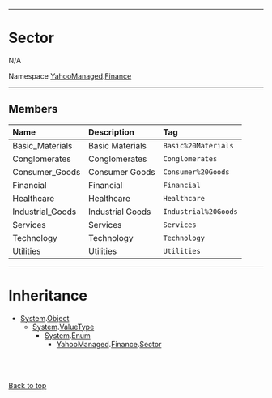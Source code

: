 
---


# Sector #
N/A

Namespace [YahooManaged](namespaceYahooManaged.md).[Finance](namespaceYahooManagedFinance.md)


---

## Members ##

| **Name** | **Description** | **Tag** |
|:---------|:----------------|:--------|
| Basic\_Materials | Basic Materials | `Basic%20Materials` |
| Conglomerates | Conglomerates | `Conglomerates` |
| Consumer\_Goods | Consumer Goods | `Consumer%20Goods` |
| Financial | Financial | `Financial` |
| Healthcare | Healthcare | `Healthcare` |
| Industrial\_Goods | Industrial Goods | `Industrial%20Goods` |
| Services | Services | `Services` |
| Technology | Technology | `Technology` |
| Utilities | Utilities | `Utilities` |


---

# Inheritance #

  * [System](http://msdn.microsoft.com/en-US/library/system.aspx).[Object](http://msdn.microsoft.com/en-US/library/system.object.aspx)
    * [System](http://msdn.microsoft.com/en-US/library/system.aspx).[ValueType](http://social.msdn.microsoft.com/search/en-us/?query=ValueType)
      * [System](http://msdn.microsoft.com/en-US/library/system.aspx).[Enum](http://msdn.microsoft.com/en-us/library/8h84wky1(VS.80).aspx)
        * [YahooManaged](namespaceYahooManaged.md).[Finance](namespaceYahooManagedFinance.md).[Sector](enumSector#.md)
<br></br>

<br></br>
[Back to top](enumSector#Sector.md)